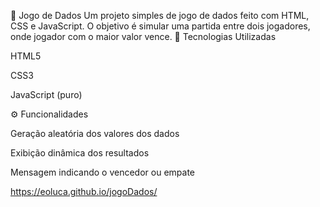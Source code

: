 🎲 Jogo de Dados
Um projeto simples de jogo de dados feito com HTML, CSS e JavaScript. O objetivo é simular uma partida entre dois jogadores, onde jogador com o maior valor vence.
🚀 Tecnologias Utilizadas

HTML5

CSS3

JavaScript (puro)

⚙️ Funcionalidades

Geração aleatória dos valores dos dados

Exibição dinâmica dos resultados

Mensagem indicando o vencedor ou empate

https://eoluca.github.io/jogoDados/
